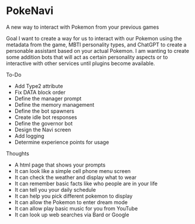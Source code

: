# PokeNavi
A new way to interact with Pokemon from your previous games

Goal
I want to create a way for us to interact with our Pokemon using the metadata from the game, MBTI personality types, and ChatGPT to create a personable assistant based on your actual Pokemon. I am wanting to create some addition bots that will act as certain personality aspects or to interactive with other services until plugins become available.  

To-Do
* Add Type2 attribute
* Fix DATA block order
* Define the manager prompt
* Define the memory management
* Define the bot spawners
* Create idle bot responses
* Define the governor bot
* Design the Navi screen
* Add logging
* Determine experience points for usage

Thoughts
 * A html page that shows your prompts
 * It can look like a simple cell phone menu screen
 * It can check the weather and display what to wear
 * It can remember basic facts like who people are in your life
 * It can tell you your daily schedule
 * It can help you pick different pokemon to display
 * It can allow the Pokemon to enter dream mode
 * It can allow play basic music for you from YouTube
 * It can look up web searches via Bard or Google
